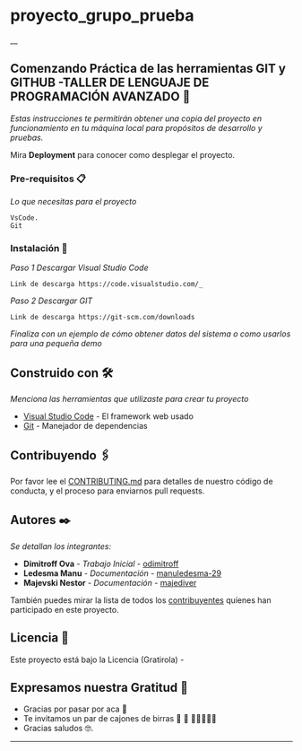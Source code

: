 # proyecto_grupo_prueba
__
## Comenzando Práctica de las herramientas GIT y GITHUB -TALLER DE LENGUAJE DE PROGRAMACIÓN AVANZADO 🚀

_Estas instrucciones te permitirán obtener una copia del proyecto en funcionamiento en tu máquina local para propósitos de desarrollo y pruebas._

Mira **Deployment** para conocer como desplegar el proyecto.


### Pre-requisitos 📋

_Lo que necesitas para el proyecto_

```
VsCode.
Git
```

### Instalación 🔧

_Paso 1 Descargar Visual Studio Code_

```
Link de descarga https://code.visualstudio.com/_
```

_Paso 2 Descargar GIT_

```
Link de descarga https://git-scm.com/downloads
```

_Finaliza con un ejemplo de cómo obtener datos del sistema o como usarlos para una pequeña demo_

## Construido con 🛠️

_Menciona las herramientas que utilizaste para crear tu proyecto_

* [Visual Studio Code](https://code.visualstudio.com/_) - El framework web usado
* [Git](https://git-scm.com/downloads) - Manejador de dependencias

## Contribuyendo 🖇️

Por favor lee el [CONTRIBUTING.md](https://github.com/majediver/proyecto_grupo_prueba) para detalles de nuestro código de conducta, y el proceso para enviarnos pull requests.

## Autores ✒️

_Se detallan los integrantes:_

* **Dimitroff Ova** - *Trabajo Inicial* - [odimitroff](https://github.com/odimitroff/)
* **Ledesma Manu** - *Documentación* - [manuledesma-29](#https://github.com/manuledesma-29)
* **Majevski Nestor** - *Documentación* - [majediver](#https://github.com/majediver/)


También puedes mirar la lista de todos los [contribuyentes](https://github.com/your/project/contributors) quíenes han participado en este proyecto. 

## Licencia 📄

Este proyecto está bajo la Licencia (Gratirola) -

## Expresamos nuestra Gratitud 🎁

* Gracias  por pasar por aca 📢
* Te invitamos un par de cajones de birras 🍺 🍺 🍺🍺🍺🍺🍺  
* Gracias saludos 🤓.




---

